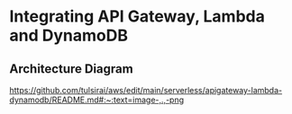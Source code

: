 # Integrating API Gateway, Lambda and DynamoDB

## Architecture Diagram
https://github.com/tulsirai/aws/edit/main/serverless/apigateway-lambda-dynamodb/README.md#:~:text=image-,.,-png
